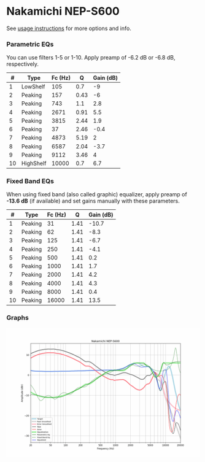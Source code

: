 # Nakamichi NEP-S600
See [usage instructions](https://github.com/jaakkopasanen/AutoEq#usage) for more options and info.

### Parametric EQs
You can use filters 1-5 or 1-10. Apply preamp of -6.2 dB or -6.8 dB, respectively.

|   # | Type      |   Fc (Hz) |    Q |   Gain (dB) |
|-----|-----------|-----------|------|-------------|
|   1 | LowShelf  |       105 | 0.7  |        -9   |
|   2 | Peaking   |       157 | 0.43 |        -6   |
|   3 | Peaking   |       743 | 1.1  |         2.8 |
|   4 | Peaking   |      2671 | 0.91 |         5.5 |
|   5 | Peaking   |      3815 | 2.44 |         1.9 |
|   6 | Peaking   |        37 | 2.46 |        -0.4 |
|   7 | Peaking   |      4873 | 5.19 |         2   |
|   8 | Peaking   |      6587 | 2.04 |        -3.7 |
|   9 | Peaking   |      9112 | 3.46 |         4   |
|  10 | HighShelf |     10000 | 0.7  |         6.7 |

### Fixed Band EQs
When using fixed band (also called graphic) equalizer, apply preamp of **-13.6 dB** (if available) and set gains manually with these parameters.

|   # | Type    |   Fc (Hz) |    Q |   Gain (dB) |
|-----|---------|-----------|------|-------------|
|   1 | Peaking |        31 | 1.41 |       -10.7 |
|   2 | Peaking |        62 | 1.41 |        -8.3 |
|   3 | Peaking |       125 | 1.41 |        -6.7 |
|   4 | Peaking |       250 | 1.41 |        -4.1 |
|   5 | Peaking |       500 | 1.41 |         0.2 |
|   6 | Peaking |      1000 | 1.41 |         1.7 |
|   7 | Peaking |      2000 | 1.41 |         4.2 |
|   8 | Peaking |      4000 | 1.41 |         4.3 |
|   9 | Peaking |      8000 | 1.41 |         0.4 |
|  10 | Peaking |     16000 | 1.41 |        13.5 |

### Graphs
![](./Nakamichi%20NEP-S600.png)
